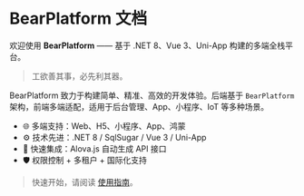 # BearPlatform 文档

欢迎使用 **BearPlatform** —— 基于 .NET 8、Vue 3、Uni-App 构建的多端全栈平台。

> 工欲善其事，必先利其器。

BearPlatform 致力于构建简单、精准、高效的开发体验。后端基于 `BearPlatform` 架构，前端多端适配，适用于后台管理、App、小程序、IoT 等多种场景。

- 🌐 多端支持：Web、H5、小程序、App、鸿蒙
- ⚙️ 技术先进：.NET 8 / SqlSugar / Vue 3 / Uni-App
- 🚀 快速集成：Alova.js 自动生成 API 接口
- 🛡️ 权限控制 + 多租户 + 国际化支持

> 快速开始，请阅读 [使用指南](./index.md)。
